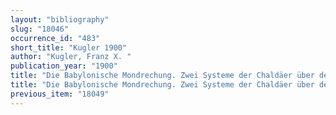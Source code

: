 ```yaml
---
layout: "bibliography"
slug: "18046"
occurrence_id: "483"
short_title: "Kugler 1900"
author: "Kugler, Franz X. "
publication_year: "1900"
title: "Die Babylonische Mondrechung. Zwei Systeme der Chaldäer über den Lauf des Mondes and der Sonne"
title: "Die Babylonische Mondrechung. Zwei Systeme der Chaldäer über den Lauf des Mondes and der Sonne"
previous_item: "18049"
---
```

